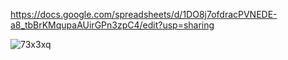 https://docs.google.com/spreadsheets/d/1DO8j7ofdracPVNEDE-a8_tbBrKMqupaAUirGPn3zpC4/edit?usp=sharing

![73x3xq](https://user-images.githubusercontent.com/6216013/206897931-e5581729-9779-48d9-b35b-e5e0b5c62e71.jpg)
